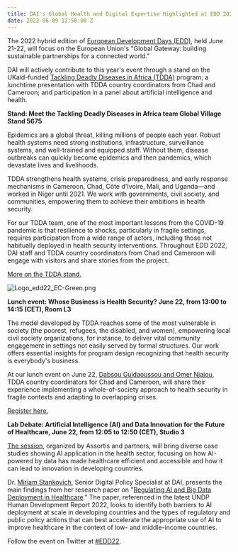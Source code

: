 ```yaml
---
title: DAI's Global Health and Digital Expertise Highlighted at EDD 2022
date: 2022-06-09 12:50:00 Z
---
```


The 2022 hybrid edition of [European Development Days (EDD)](https://eudevdays.eu/), held June 21-22, will focus on the European Union's "Global Gateway: building sustainable partnerships for a connected world." 

DAI will actively contribute to this year's event through a stand on the UKaid-funded [Tackling Deadly Diseases in Africa (TDDA)](https://www.dai.com/our-work/projects/africa-tackling-deadly-diseases-in-africa-program) program; a lunchtime presentation with TDDA country coordinators from Chad and Cameroon; and participation in a panel about artificial intelligence and health. 

**Stand: Meet the Tackling Deadly Diseases in Africa team 
Global Village Stand 5675**

Epidemics are a global threat, killing millions of people each year. Robust health systems need strong institutions, infrastructure, surveillance systems, and well-trained and equipped staff. Without them, disease outbreaks can quickly become epidemics and then pandemics, which devastate lives and livelihoods. 

TDDA strengthens health systems, crisis preparedness, and early response mechanisms in Cameroon, Chad, Côte d'Ivoire, Mali, and Uganda—and worked in Niger until 2021. We work with governments, civil society, and communities, empowering them to achieve their ambitions in health security. 

For our TDDA team, one of the most important lessons from the COVID-19 pandemic is that resilience to shocks, particularly in fragile settings, requires participation from a wide range of actors, including those not habitually deployed in health security interventions. Throughout EDD 2022, DAI staff and TDDA country coordinators from Chad and Cameroon will engage with visitors and share stories from the project.

[More on the TDDA stand.](https://eudevdays.eu/community/sessions/5675/tackling-deadly-diseases-in-africa-tdda-programme)

![Logo_edd22_EC-Green.png](/uploads/Logo_edd22_EC-Green.png)

**Lunch event: Whose Business is Health Security? June 22, from 13:00 to 14:15 (CET), Room L3**

The model developed by TDDA reaches some of the most vulnerable in society (the poorest, refugees, the disabled, and women), empowering local civil society organizations, for instance, to deliver vital community engagement in settings not easily served by formal structures. Our work offers essential insights for program design recognizing that health security is everybody's business.

At our lunch event on June 22, [Dabsou Guidaoussou and Omer Njajou](https://www.dai.com/uploads/CC%20profiles%20EN%20final%5B1%5D.pdf), TDDA country coordinators for Chad and Cameroon, will share their experience implementing a whole-of-society approach to health security in fragile contexts and adapting to overlapping crises. 

[Register here.](https://forms.office.com/pages/responsepage.aspx?id=PREHcQviIEykzlU8q79obVUSljMZJZBKu0o8-fd0keNUOE9GMUZYSThMSTdTVkNNTUlYRFIxSUVSTC4u)

**Lab Debate: Artificial Intelligence (AI) and Data Innovation for the Future of Healthcare, June 22, from 12:05 to 12:50 (CET), Studio 3**

[The session](https://eudevdays.eu/community/sessions/5447/ai-impact-on-society-futurism-practice), organized by Assortis and partners, will bring diverse case studies showing AI application in the health sector, focusing on how AI-powered by data has made healthcare efficient and accessible and how it can lead to innovation in developing countries. 

Dr. [Miriam Stankovich](https://www.dai.com/who-we-are/our-team/miriam-stankovich), Senior Digital Policy Specialist at DAI, presents the main findings from her research paper on "[Regulating AI and Big Data Deployment in Healthcare](https://www.dai.com/uploads/regulating-ai-cda.pdf).” The paper, referenced in the latest UNDP Human Development Report 2022, looks to identify both barriers to AI deployment at scale in developing countries and the types of regulatory and public policy actions that can best accelerate the appropriate use of AI to improve healthcare in the context of low- and middle-income countries. 

Follow the event on Twitter at [#EDD22](https://twitter.com/search?q=%23EDD22&src=typed_query).